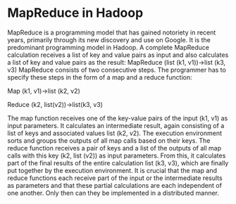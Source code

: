 # MapReduce in Hadoop
MapReduce is a programming model that has gained notoriety in recent years, primarily through its new discovery and use on Google. It is the predominant programming model in Hadoop. 
A complete MapReduce calculation receives a list of key and value pairs as input and also calculates a list of key and value pairs as the result: 
MapReduce (list (k1, v1))→list (k3, v3) MapReduce consists of two consecutive steps. 
The programmer has to specify these steps in the form of a map and a reduce function: 

Map (k1, v1)→list (k2, v2) 

Reduce (k2, list(v2))→list(k3, v3)

The map function receives one of the key-value pairs of the input (k1, v1) as input parameters. It calculates an intermediate result, again consisting of a list of keys and associated values list (k2, v2). The execution environment sorts and groups the outputs of all map calls based on their keys. 
The reduce function receives a pair of keys and a list of the outputs of all map calls with this key (k2, list (v2)) as input parameters. From this, it calculates part of the final results of the entire calculation list (k3, v3), which are finally put together by the execution environment. 
It is crucial that the map and reduce functions each receive part of the input or the intermediate results as parameters and that these partial calculations are each independent of one another. Only then can they be implemented in a distributed manner. 

